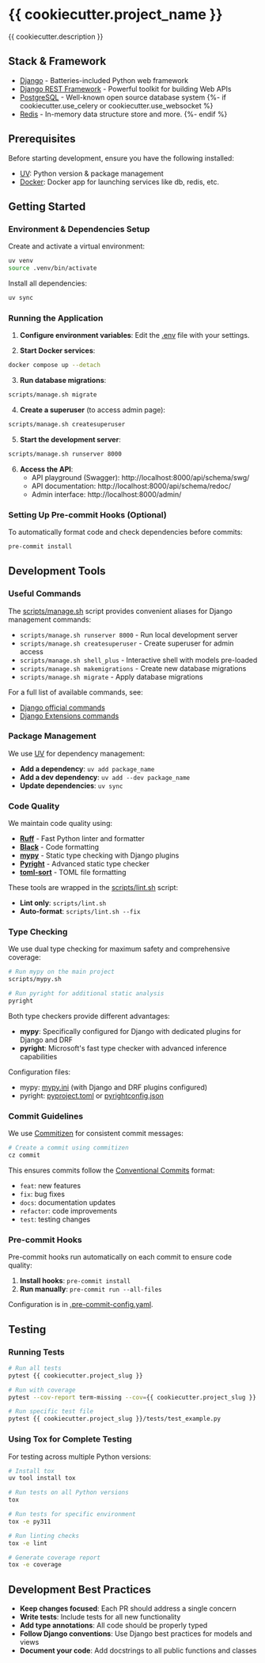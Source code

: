 # {{ cookiecutter.project_name }}

{{ cookiecutter.description }}

## Stack & Framework

- [Django](https://www.djangoproject.com/) - Batteries-included Python web framework
- [Django REST Framework](https://www.django-rest-framework.org/) - Powerful toolkit for building Web APIs
- [PostgreSQL](https://www.postgresql.org/) - Well-known open source database system
{%- if cookiecutter.use_celery or cookiecutter.use_websocket %}
- [Redis](https://redis.io/) - In-memory data structure store and more.
{%- endif %}

## Prerequisites

Before starting development, ensure you have the following installed:

- [UV](https://docs.astral.sh/uv/): Python version & package management
- [Docker](https://www.docker.com/products/docker-desktop/): Docker app for launching services like db, redis, etc.

## Getting Started

### Environment & Dependencies Setup

Create and activate a virtual environment:
```bash
uv venv
source .venv/bin/activate
```

Install all dependencies:
```bash
uv sync
```

### Running the Application

1. **Configure environment variables**: Edit the [.env](.env) file with your settings.

2. **Start Docker services**:
```bash
docker compose up --detach
```

3. **Run database migrations**:
```bash
scripts/manage.sh migrate
```

4. **Create a superuser** (to access admin page):
```bash
scripts/manage.sh createsuperuser
```

5. **Start the development server**:
```bash
scripts/manage.sh runserver 8000
```

6. **Access the API**:
   - API playground (Swagger): http://localhost:8000/api/schema/swg/
   - API documentation: http://localhost:8000/api/schema/redoc/
   - Admin interface: http://localhost:8000/admin/

### Setting Up Pre-commit Hooks (Optional)

To automatically format code and check dependencies before commits:
```bash
pre-commit install
```

## Development Tools

### Useful Commands

The [scripts/manage.sh](scripts/manage.sh) script provides convenient aliases for Django management commands:

- `scripts/manage.sh runserver 8000` - Run local development server
- `scripts/manage.sh createsuperuser` - Create superuser for admin access
- `scripts/manage.sh shell_plus` - Interactive shell with models pre-loaded
- `scripts/manage.sh makemigrations` - Create new database migrations
- `scripts/manage.sh migrate` - Apply database migrations

For a full list of available commands, see:
- [Django official commands](https://docs.djangoproject.com/en/4.2/ref/django-admin/)
- [Django Extensions commands](https://django-extensions.readthedocs.io/en/latest/command_extensions.html)

### Package Management

We use [UV](https://docs.astral.sh/uv/) for dependency management:

- **Add a dependency**: `uv add package_name`
- **Add a dev dependency**: `uv add --dev package_name`
- **Update dependencies**: `uv sync`

### Code Quality

We maintain code quality using:

- **[Ruff](https://pypi.org/project/ruff/)** - Fast Python linter and formatter
- **[Black](https://github.com/psf/black)** - Code formatting
- **[mypy](https://mypy.readthedocs.io/)** - Static type checking with Django plugins
- **[Pyright](https://github.com/microsoft/pyright)** - Advanced static type checker
- **[toml-sort](https://github.com/pappasam/toml-sort)** - TOML file formatting

These tools are wrapped in the [scripts/lint.sh](scripts/lint.sh) script:
- **Lint only**: `scripts/lint.sh`
- **Auto-format**: `scripts/lint.sh --fix`

### Type Checking

We use dual type checking for maximum safety and comprehensive coverage:

```bash
# Run mypy on the main project
scripts/mypy.sh

# Run pyright for additional static analysis
pyright
```

Both type checkers provide different advantages:
- **mypy**: Specifically configured for Django with dedicated plugins for Django and DRF
- **pyright**: Microsoft's fast type checker with advanced inference capabilities

Configuration files:
- mypy: [mypy.ini](mypy.ini) (with Django and DRF plugins configured)
- pyright: [pyproject.toml](pyproject.toml) or [pyrightconfig.json](pyrightconfig.json)

### Commit Guidelines

We use [Commitizen](https://commitizen-tools.github.io/commitizen/) for consistent commit messages:

```bash
# Create a commit using commitizen
cz commit
```

This ensures commits follow the [Conventional Commits](https://www.conventionalcommits.org/) format:
- `feat`: new features
- `fix`: bug fixes
- `docs`: documentation updates
- `refactor`: code improvements
- `test`: testing changes

### Pre-commit Hooks

Pre-commit hooks run automatically on each commit to ensure code quality:

1. **Install hooks**: `pre-commit install`
2. **Run manually**: `pre-commit run --all-files`

Configuration is in [.pre-commit-config.yaml](.pre-commit-config.yaml).

## Testing

### Running Tests

```bash
# Run all tests
pytest {{ cookiecutter.project_slug }}

# Run with coverage
pytest --cov-report term-missing --cov={{ cookiecutter.project_slug }} {{ cookiecutter.project_slug }}

# Run specific test file
pytest {{ cookiecutter.project_slug }}/tests/test_example.py
```

### Using Tox for Complete Testing

For testing across multiple Python versions:

```bash
# Install tox
uv tool install tox

# Run tests on all Python versions
tox

# Run tests for specific environment
tox -e py311

# Run linting checks
tox -e lint

# Generate coverage report
tox -e coverage
```

## Development Best Practices

- **Keep changes focused**: Each PR should address a single concern
- **Write tests**: Include tests for all new functionality
- **Add type annotations**: All code should be properly typed
- **Follow Django conventions**: Use Django best practices for models and views
- **Document your code**: Add docstrings to all public functions and classes
